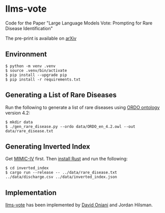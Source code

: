 # llms-vote

Code for the Paper "Large Language Models Vote: Prompting for Rare Disease Identification"

The pre-print is available on [arXiv](https://arxiv.org/abs/2308.12890)

## Environment

```console
$ python -m venv .venv
$ source .venv/bin/activate
$ pip install --upgrade pip
$ pip install -r requirements.txt
```

## Generating a List of Rare Diseases

Run the following to generate a list of rare diseases using [ORDO ontology][ordo] version 4.2:

```console
$ mkdir data
$ ./gen_rare_disease.py --ordo data/ORDO_en_4.2.owl --out data/rare_disease.txt
```

## Generating Inverted Index

Get [MIMIC-IV][mimic-iv] first. Then [install Rust][rust] and run the following:

```console
$ cd inverted_index
$ cargo run --release -- ../data/rare_disease.txt ../data/discharge.csv ../data/inverted_index.json
```

## Implementation

[llms-vote][llms-vote] has been implemented by [David Oniani][david] and Jordan Hilsman.

[david]: https://oniani.ai
[llms-vote]: https://github.com/oniani/llms-vote
[mimic-iv]: https://physionet.org/content/mimiciv/2.2/
[ordo]: https://www.orphadata.com/ordo/
[rust]: https://www.rust-lang.org/tools/install
